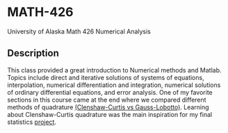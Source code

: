 # MATH-426
University of Alaska Math 426 Numerical Analysis

## Description
This class provided a great introduction to 
Numerical methods and Matlab. Topics include
 direct and iterative solutions of systems of equations, interpolation, numerical differentiation and integration, numerical solutions of ordinary differential equations, 
and error analysis. One of my favorite sections in this course came at the end where we compared different methods of quadrature [(Clenshaw-Curtis vs Gauss-Lobotto)](https://github.com/StefanoFochesatto/MATH-426/blob/main/Coursework/WH%2313/StefanoFochesatto%20-%20HW13.pdf).
Learning about Clenshaw-Curtis quadrature was the main inspiration for my final statistics [project](https://github.com/StefanoFochesatto/STAT-300/blob/main/README.md).
